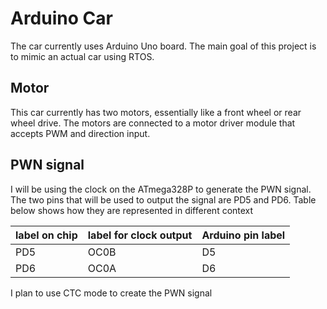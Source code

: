 # Arduino Car

The car currently uses Arduino Uno board.
The main goal of this project is to mimic an actual car using RTOS.

## Motor
This car currently has two motors, essentially like a front wheel or rear wheel drive.
The motors are connected to a motor driver module that accepts PWM and direction input.

## PWN signal
I will be using the clock on the ATmega328P to generate the PWN signal.
The two pins that will be used to output the signal are PD5 and PD6.
Table below shows how they are represented in different context

| label on chip | label for clock output | Arduino pin label |
| --- | --- | ---|
| PD5 | OC0B | D5 |
| PD6 | OC0A | D6 |

I plan to use CTC mode to create the PWN signal
